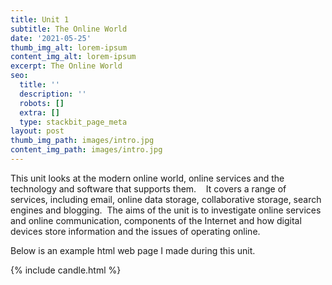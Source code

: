 ```yaml
---
title: Unit 1
subtitle: The Online World
date: '2021-05-25'
thumb_img_alt: lorem-ipsum
content_img_alt: lorem-ipsum
excerpt: The Online World
seo:
  title: ''
  description: ''
  robots: []
  extra: []
  type: stackbit_page_meta
layout: post
thumb_img_path: images/intro.jpg
content_img_path: images/intro.jpg
---
```

This unit looks at the modern online world, online services and the technology and software that supports them.    It covers a range of services, including email, online data storage, collaborative storage, search engines and blogging.  The aims of the unit is to investigate online services and online communication, components of the Internet and how digital devices store information and the issues of operating online.



Below is an example html web page I made during this unit. 

{% include candle.html %}
